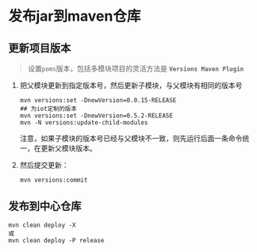 
# 发布jar到maven仓库

## 更新项目版本

> 设置`poms`版本，包括多模块项目的灵活方法是 **`Versions Maven Plugin`**

1. 把父模块更新到指定版本号，然后更新子模块，与父模块有相同的版本号

    ```
    mvn versions:set -DnewVersion=0.0.15-RELEASE
    ## 为iot定制的版本
    mvn versions:set -DnewVersion=0.5.2-RELEASE
    mvn -N versions:update-child-modules  
    ```

    注意，如果子模块的版本号已经与父模块不一致，则先运行后面一条命令统一，在更新父模块版本。


2. 然后提交更新：
    ```
    mvn versions:commit
    ```
    
## 发布到中心仓库

```
mvn clean deploy -X
或
mvn clean deploy -P release
```